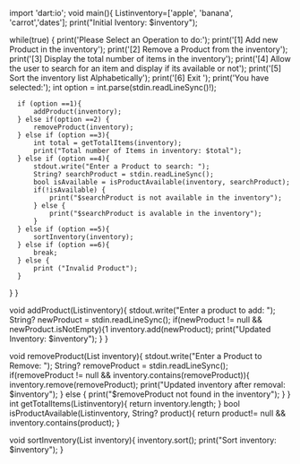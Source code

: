 import 'dart:io';
void main(){
  List<String>inventory=['apple', 'banana', 'carrot','dates'];
  print("Initial Iventory: $inventory");
  
  while(true)
  {
     print('Please Select an Operation to do:');
     print('[1] Add new Product in the inventory');
     print('[2] Remove a Product from the inventory');
     print('[3] Display the total number of items in the inventory');
     print('[4] Allow the user to search for an item and display if its available or not');
     print('[5] Sort the inventory list Alphabetically');
     print('[6] Exit ');
     print('You have selected:');
      int option = int.parse(stdin.readLineSync()!);
      
      if (option ==1){
          addProduct(inventory);
      } else if(option ==2) {
          removeProduct(inventory);
      } else if (option ==3){
          int total = getTotalItems(inventory);
          print("Total number of Items in inventory: $total");
      } else if (option ==4){
          stdout.write("Enter a Product to search: ");
          String? searchProduct = stdin.readLineSync();
          bool isAvailable = isProductAvailable(inventory, searchProduct);
          if(!isAvailable) {
              print("$searchProduct is not available in the inventory");
          } else {
              print("$searchProduct is avalable in the inventory");
          }
      } else if (option ==5){
          sortInventory(inventory);
      } else if (option ==6){
          break;
      } else {
          print ("Invalid Product");
      }
  }
}

void addProduct(List<String>inventory){
    stdout.write("Enter a product to add: ");
    String? newProduct = stdin.readLineSync();
    if(newProduct != null && newProduct.isNotEmpty){1
        inventory.add(newProduct);
        print("Updated Inventory: $inventory");
    }
}

void removeProduct(List<String> inventory){
    stdout.write("Enter a Product to Remove: ");
    String? removeProduct = stdin.readLineSync();
    if(removeProduct != null && inventory.contains(removeProduct)){
        inventory.remove(removeProduct);
        print("Updated inventory after removal: $inventory");
    } else {
        print("$removeProduct not found in the inventory");
    }
}
int getTotalItems(List<String>inventory){
    return inventory.length;
} bool isProductAvailable(List<String>inventory, String? product){
    return product!= null && inventory.contains(product);
}

void sortInventory(List<String> inventory){
    inventory.sort();
    print("Sort inventory: $inventory");
}
